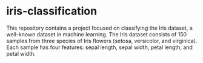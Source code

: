 # iris-classification
This repository contains a project focused on classifying the Iris dataset, a well-known dataset in machine learning. The Iris dataset consists of 150 samples from three species of Iris flowers (setosa, versicolor, and virginica). Each sample has four features: sepal length, sepal width, petal length, and petal width.
